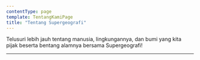 ```yaml
---
contentType: page
template: TentangKamiPage
title: "Tentang Supergeografi"
---
```


Telusuri lebih jauh tentang manusia, lingkungannya, dan bumi yang kita pijak beserta bentang alamnya bersama Supergeografi!

---
